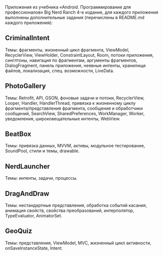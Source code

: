 Приложения из учебника «Android. Программирование для профессионалов» Big Nerd Ranch 4-е издание, для каждого приложения выполнены дополнительные задания (перечислены в README.md каждого приложения):

## CriminalIntent 

Темы: фрагменты, жизненный цикл фрагмента, ViewModel, RecyclerView, ViewHolder, ConstraintLayout, Room, потоки приложения, синглтоны, навигация по фрагментам, аргументы фрагментов, DialogFragment, панель приложения, неявные интенты, хранилище файлов, локализация, спец. возможности, LiveData.


## PhotoGallery

Темы: Retrofit, API, GSON, фоновые задачи и потоки, RecyclerView, Looper, Handler, HandlerThread, привязка к жизненному циклу фрагмента/представления фрагмента, сообщения и обработчики сообщений, SearchView, SharedPreferences, WorkManager, Worker, уведомления, широковещательные интенты, WebView.


## BeatBox

Темы: привязка данных, MVVM, активы, модульное тестирование, SoundPool, стили и темы, drawable.


## NerdLauncher 

Темы: интенты, задачи, процессы.


## DragAndDraw

Темы: нестандартные представления, обработка событий касания, анимация свойств, свойства преобразований, интерполятор, TypeEvaluator, AnimatorSet.


## GeoQuiz

Темы: представления, ViewModel, MVC, жизненный цикл активности, onSaveInstanceState, Intent.